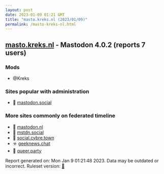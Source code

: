 ```yaml
---
layout: post
date: 2023-01-09 01:21 GMT
title: "masto.kreks.nl (2023/01/09)"
permalink: /masto-kreks-nl.html
---
```



## [masto.kreks.nl](https://masto.kreks.nl) - Mastodon 4.0.2 (reports 7 users)

### Mods
 * @Kreks

### Sites popular with administration

* 🐘 [mastodon.social](/mastodon-social.html)

### More sites commonly on federated timeline

* 🐘 [mastodon.nl](/mastodon-nl.html)
* 🐘 [mstdn.social](/mstdn-social.html)
* 🐘 [social.cybre.town](/social-cybre-town.html)
* ☣️ [geeknews.chat](/geeknews-chat.html)
* 🐘 [queer.party](/queer-party.html)

Report generated on: Mon Jan  9 01:21:48 2023. Data may be outdated or incorrect.
Ruleset version: [🏀](/version-basketball)

